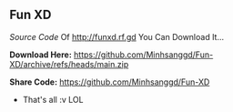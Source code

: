 ## Fun XD

*Source Code* Of http://funxd.rf.gd
You Can Download It...

**Download Here:** https://github.com/Minhsanggd/Fun-XD/archive/refs/heads/main.zip

**Share Code:**
https://github.com/Minhsanggd/Fun-XD

- That's all :v LOL
